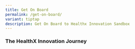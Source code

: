 ```yaml
---
title: Get On Board
permalink: /get-on-board/
variant: tiptap
description: Get On Board to Healthx Innovation Sandbox
---
```

<h3>The HealthX Innovation Journey</h3>
<p></p>